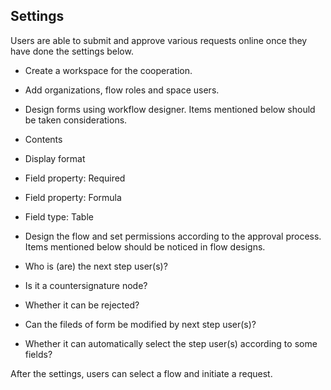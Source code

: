 ## Settings

Users are able to submit and approve various requests online once they have done the settings below.

- Create a workspace for the cooperation.

- Add organizations, flow roles and space users.

- Design forms using workflow designer. Items mentioned below should be taken considerations.
 - Contents
 - Display format
 - Field property: Required
 - Field property: Formula
 - Field type: Table

- Design the flow and set permissions according to the approval process. Items mentioned below should be noticed in flow designs.
 - Who is (are) the next step user(s)?
 - Is it a countersignature node?
 - Whether it can be rejected?
 - Can the fileds of form be modified by next step user(s)?
 - Whether it can automatically select the step user(s) according to some fields?

After the settings, users can select a flow and initiate a request.
